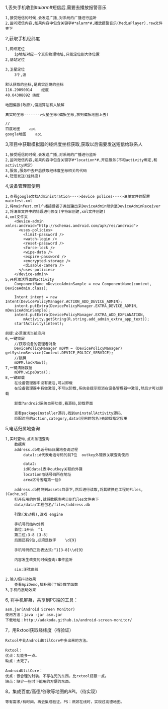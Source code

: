 1,丢失手机收到#*alarm*#短信后,需要去播放报警音乐

	1,接受短信的时候,会发送广播,对系统的广播进行监听
	2,监听短信内容,如果内容中包含关键字#*alarm*#,播放报警音乐(MediaPlayer),raw文件夹下

2,获取手机经纬度

	1,网络定位
		ip地址对应一个真实物理地址,只能定位到大体位置
	2,基站定位
		
	3,卫星定位
		3个,波

	默认获取的坐标,是真实正确的坐标
	116.29090014	经度
	40.04308092	纬度

	地图偏振(政府),偏振算法有人破解

	真实的坐标------->火星坐标(偏振坐标,放到偏振地图上去)

	//
	百度地图	api
	google地图	api
	
3,项目中获取模拟器的经纬度坐标获取,获取以后需要发送短信给联系人

	1,接受短信的时候,会发送广播,对系统的广播进行监听
	2,监听短信内容,如果内容中包含关键字#*location*#,开启服务(不和activity绑定,和activity绑定)
	3,服务,服务中去开启获取经纬度坐标相关的代码
	4,短信发送(经纬度)
	
4,设备管理器使用

	1,查看google文档Administration---->device polices---->清单文件的配置mainfest.xml
	2,将mainfest.xml广播接受者子类创建出来DeviceAdmin继承至DeviceAdminReceiver
	3,将清单文件中的错误进行修复(字符串创建,xml文件创建)
	4,xml文件夹
		<device-admin xmlns:android="http://schemas.android.com/apk/res/android">
		  <uses-policies>
		    <limit-password />
		    <watch-login />
		    <reset-password />
		    <force-lock />
		    <wipe-data />
		    <expire-password />
		    <encrypted-storage />
		    <disable-camera />
		  </uses-policies>
		</device-admin>
	5,开启激活界面的activity
		ComponentName mDeviceAdminSample = new ComponentName(context, DeviceAdmin.class);

		Intent intent = new Intent(DevicePolicyManager.ACTION_ADD_DEVICE_ADMIN);
		intent.putExtra(DevicePolicyManager.EXTRA_DEVICE_ADMIN, mDeviceAdminSample);
		intent.putExtra(DevicePolicyManager.EXTRA_ADD_EXPLANATION,
			mActivity.getString(R.string.add_admin_extra_app_text));
		startActivity(intent);

	前提:必须激活当前应用
	6,一键锁屏
		//获取设备的管理者对象
		DevicePolicyManager mDPM = (DevicePolicyManager) getSystemService(Context.DEVICE_POLICY_SERVICE);
		//锁屏
		mDPM.lockNow();
	7,一键清除数据
		mDPM.wipeData();
	8,一键卸载
		在设备管理器中没有激活,可以卸载
		在设备管理器中有做激活,不可以卸载,系统会提示取消在设备管理器中激活,然后才可以卸载

		卸载?android系统自带功能,看源码,卸载界面

		查看packageInstaller源码,找到uninstallActivity源码,
		匹配对应的action,category,data(应用的包名)去卸载指定应用

5,电话归属地查询

	1,实时查询,点击按钮查询
		数据库
		address.db电话号码归属地查询过程
			data1:id代表电话号码的前7位	outkey外键做关联查询使用

			data2:
			id和data1表中outkey关联的外键	
			location电话号码所在地址	
			area区号省略第一位0

		address.db拷贝到assets目录下,然后进行读取,将其转换在工程的Files,(Cache,sd)
		打开应用的时候,就将数据库拷贝到files文件夹下
		data/data/工程包名/files/address.db

		引擎(发动机),游戏 engine

		手机号码结构分析
		首位:1开头	^1
		第二位:3-8	[3-8]
		后面还有9位,必须是数字	\d{9}

		手机号码的正则表达式:^1[3-8]\\d{9}
		
		内容发生改变的时候查询:事件监听

		sin:正弦曲线

	2,输入框抖动效果
		查看ApiDemo,插补器(了解)数学函数
	3,手机的震动效果

6, 将手机屏幕，共享到PC端的工具：
   
   	asm.jar(Android Screen Monitor)
   	使用方法：java -jar asm.jar
   	下载地址：http://adakoda.github.io/android-screen-monitor/
   	
7，用Rxtool获取经纬度（待验证）

	Rxtool中比AndroidUtilCore中多出来的方法。
	
	Rxtool：
	优点：功能多一点。
	缺点：太死了。
	
	AndroidUtilCore：
	优点：很合理的封装，不存在死的东西，比rxtool舒服一点。
	缺点：缺少一些时下能用的方便的东西。
	
8，集成百度/高德/谷歌等地图的API。（待实现）
	
	等有需求/有时间，再去集成验证。PS：燕郊在线时，实现过高德地图。

